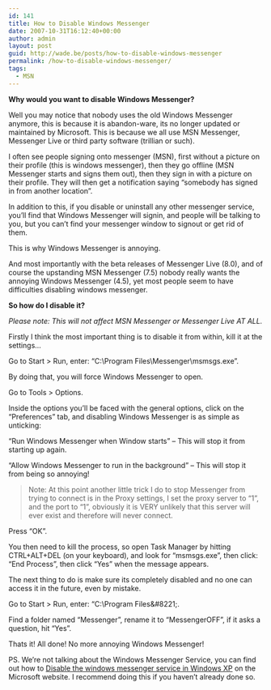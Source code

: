 ```yaml
---
id: 141
title: How to Disable Windows Messenger
date: 2007-10-31T16:12:40+00:00
author: admin
layout: post
guid: http://wade.be/posts/how-to-disable-windows-messenger
permalink: /how-to-disable-windows-messenger/
tags:
  - MSN
---
```

<p class="lead">
  <strong>Why would you want to disable Windows Messenger?</strong>
</p>

Well you may notice that nobody uses the old Windows Messenger anymore, this is because it is abandon-ware, its no longer updated or maintained by Microsoft. This is because we all use MSN Messenger, Messenger Live or third party software (trillian or such).

<!--more-->I often see people signing onto messenger (MSN), first without a picture on their profile (this is windows messenger), then they go offline (MSN Messenger starts and signs them out), then they sign in with a picture on their profile. They will then get a notification saying &#8220;somebody has signed in from another location&#8221;.

In addition to this, if you disable or uninstall any other messenger service, you&#8217;ll find that Windows Messenger will signin, and people will be talking to you, but you can&#8217;t find your messenger window to signout or get rid of them.

This is why Windows Messenger is annoying.

And most importantly with the beta releases of Messenger Live (8.0), and of course the upstanding MSN Messenger (7.5) nobody really wants the annoying Windows Messenger (4.5), yet most people seem to have difficulties disabling windows messenger.

**So how do I disable it?** 

_Please note: This will not affect MSN Messenger or Messenger Live AT ALL._ 

Firstly I think the most important thing is to disable it from within, kill it at the settings&#8230;

Go to Start > Run, enter: &#8220;C:\Program Files\Messenger\msmsgs.exe&#8221;.

By doing that, you will force Windows Messenger to open.

Go to Tools > Options.

Inside the options you&#8217;ll be faced with the general options, click on the &#8220;Preferences&#8221; tab, and disabling Windows Messenger is as simple as unticking:

&#8220;Run Windows Messenger when Window starts&#8221; &#8211; This will stop it from starting up again.
  
&#8220;Allow Windows Messenger to run in the background&#8221; &#8211; This will stop it from being so annoying!

> Note: At this point another little trick I do to stop Messenger from trying to connect is in the Proxy settings, I set the proxy server to &#8220;1&#8221;, and the port to &#8220;1&#8221;, obviously it is VERY unlikely that this server will ever exist and therefore will never connect.

Press &#8220;OK&#8221;.

You then need to kill the process, so open Task Manager by hitting CTRL+ALT+DEL (on your keyboard), and look for &#8220;msmsgs.exe&#8221;, then click: &#8220;End Process&#8221;, then click &#8220;Yes&#8221; when the message appears.

The next thing to do is make sure its completely disabled and no one can access it in the future, even by mistake.

Go to Start > Run, enter: &#8220;C:\Program Files\&#8221;.

Find a folder named &#8220;Messenger&#8221;, rename it to &#8220;MessengerOFF&#8221;, if it asks a question, hit &#8220;Yes&#8221;.

Thats it! All done! No more annoying Windows Messenger!

PS. We&#8217;re not talking about the Windows Messenger Service, you can find out how to [Disable the windows messenger service in Windows XP](http://www.microsoft.com/windowsxp/using/security/learnmore/stopspam.mspx) on the Microsoft website. I recommend doing this if you haven&#8217;t already done so.